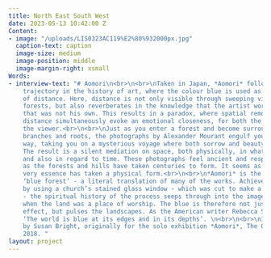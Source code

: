```yaml
---
title: North East South West
date: 2023-05-13 10:42:00 Z
Content:
- image: "/uploads/LIS0323AC119%E2%80%932000px.jpg"
  caption-text: caption
  image-size: medium
  image-position: middle
  image-margin-right: xsmall
Words:
- interview-text: "# Aomori\n<br>\n<br>\nTaken in Japan, *Aomori* follows a consistent
    trajectory in the history of art, where the colour blue is used as a demarcation
    of distance. Here, distance is not only visible through sweeping vistas and dense
    forests, but also reverberates in the knowledge that the artist worked in a country
    that was not his own. This results in a paradox, where spatial remoteness and
    distance simultaneously evoke an emotional closeness, for both the artist and
    the viewer.<br>\n<br>\nJust as you enter a forest and become surrounded by ancient
    branches and roots, the photographs by Alexander Mourant engulf you in a similar
    way, taking you on a mysterious voyage where both sorrow and beauty are tied together.
    The result is a silent mediation on space, both physically, in what is being photographed,
    and also in regard to time. These photographs feel ancient and respectful, just
    as the forests and hills have taken centuries to form. It seems as though their
    very essence has taken a physical form.<br>\n<br>\n*Aomori* is the Japanese for
    ‘blue forest’ - a literal translation of many of the works. Achieved in camera
    by using a church’s stained glass window - which was cut to make a lens filter
    - the spiritual history of the process seeps through into the image, to a time
    when the land was a place of worship. The blue is therefore not just for aesthetic
    effect, but pulses the landscapes. As the American writer Rebecca Solnit writes,
    ‘The world is blue at its edges and in its depths’. \n<br>\n<br>\nIntroduction
    by Susan Bright, originally for the solo exhibition *Aomori*, The Old Truman Brewery,
    2018. "
layout: project
---
```


